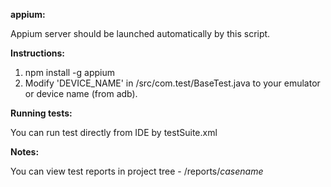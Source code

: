 **appium:**

Appium server should be launched automatically by this script.

**Instructions:**

1. npm install -g appium
2. Modify 'DEVICE_NAME' in /src/com.test/BaseTest.java to your emulator or device name (from adb).

**Running tests:**

You can run test directly from IDE by testSuite.xml

**Notes:**

You can view test reports in project tree - /reports/*casename*